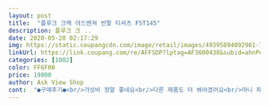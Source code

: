 ```yaml
---
layout: post 
title:  "플루크 크랙 어드벤쳐 반팔 티셔츠 FST145" 
description: 플루크 크 ..
date: 2020-05-20 02:17:29 
img: https://static.coupangcdn.com/image/retail/images/49395894092961-72d600f5-f914-49e9-afc9-882db838f065.jpg 
linkUrl: https://link.coupang.com/re/AFFSDP?lptag=AF3600438&subid=ahnPublicAsk&pageKey=1432319670&itemId=2473830541&vendorItemId=70166195966&traceid=V0-113-b719c0e4c18e6433 
categories: [1002] 
color: FF6F00 
price: 19800 
author: Ask View Shop 
cont:  "●구매후기●<br/>가성비 정말 좋네요<br/>다른 제품도 더 봐야겠어요<br/>마니 파세요<br/>믿고사는 플루크<br/>사이즈고 편하고 색도 좋아요<br/>세탁  많이 하는 여름티 너무 대만족입니다<br/>세탁후 건조기를 막 돌리는데 변형없이 유지하네요<br/>실물이더예뿌네유 ㅎㅎㅎㅎ 공홈에서 바지도사려구요<br/>질도 좋은거 같아요<br/>질도좋고 잘산거같습니다<br/>플루크 반팔티셔츠 매번 구입하는데 매번 옷이 좋네요<br/>" 
---
```


